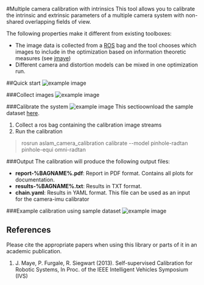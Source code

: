 #Multiple camera calibration with intrinsics
This tool allows you to calibrate the intrinsic and extrinsic parameters of a multiple camera system with non-shared overlapping fields of view. 

The following properties make it different from existing toolboxes:

* The image data is collected from a [ROS](https://www.ros.org) bag and the tool chooses which images to include in the optimization based on information theoretic measures (see [jmaye](#jmaye))
* Different camera and distortion models can be mixed in one optimization run.


##Quick start
![example image](https://raw.githubusercontent.com/wiki/schneith/Kalibr-test/images/todo.gif)

###Collect images
![example image](https://raw.githubusercontent.com/wiki/schneith/Kalibr-test/images/todo.gif)


###Calibrate the system
![example image](https://raw.githubusercontent.com/wiki/schneith/Kalibr-test/images/todo.gif)
This sectioownload the sample dataset [here](http://awsome-link).

1. Collect a ros bag containing the calibration image streams
2. Run the calibration
> rosrun aslam_camera_calibration calibrate --model pinhole-radtan pinhole-equi omni-radtan

###Output
The calibration will produce the following output files:

* **report-%BAGNAME%.pdf**: Report in PDF format. Contains all plots for documentation.
* **results-%BAGNAME%.txt**: Results in TXT format.
* **chain.yaml**: Results in YAML format. This file can be used as an input for the camera-imu calibrator

###Example calibration using sample dataset
![example image](https://raw.githubusercontent.com/wiki/schneith/Kalibr-test/images/todo.gif)


## References
Please cite the appropriate papers when using this library or parts of it in an academic publication.

1. <a name="jmaye"></a> J. Maye, P. Furgale, R. Siegwart (2013). Self-supervised Calibration for Robotic Systems, In Proc. of the IEEE Intelligent Vehicles Symposium (IVS)


